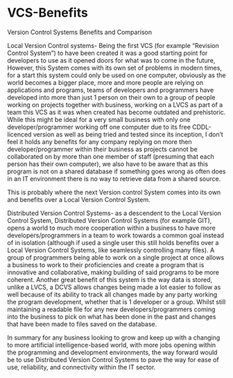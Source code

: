 # VCS-Benefits

Version Control Systems Benefits and Comparison 

Local Version Control systems- Being the first VCS (for example “Revision Control System”) to have been created it was a good starting point for developers to use as it opened doors for what was to come in the future, However, this System comes with its own set of problems in modern times, for a start this system could only be used on one computer, obviously as the world becomes a bigger place, more and more people are relying on applications and programs, teams of developers and programmers have developed into more than just 1 person on their own to a group of people working on projects together with business, working on a LVCS as part of a team this VCS as it was when created has become outdated and prehistoric. While this might be ideal for a very small business with only one developer/programmer working off one computer due to its free CDDL-licenced version as well as being tried and tested since its inception, I don’t feel it holds any benefits for any company replying on more then developer/programmer within their business as projects cannot be collaborated on by more than one member of staff (presuming that each person has their own computer), we also have to be aware that as this program is not on a shared database if something goes wrong as often does in an IT environment there is no way to retrieve data from a shared source.  

This is probably where the next Version control System comes into its own and benefits over a Local Version Control System.

Distributed Version Control Systems- as a descendent to the Local Version Control System, Distributed Version Control Systems (for example GIT), opens a world to much more cooperation within a business to have more developers/programmers in a team to work towards a common goal instead of in isolation (although if used a single user this still holds benefits over a Local Version Control Systems, like seamlessly controlling many files). A group of programmers being able to work on a single project at once allows a business to work to their proficiencies and create a program that is innovative and collaborative, making building of said programs to be more coherent. Another great benefit of this system is the way data is stored, unlike a LVCS, a DCVS allows changes being made a lot easier to follow as well because of its ability to track all changes made by any party working the program development, whether that is 1 developer or a group. Whilst still maintaining a readable file for any new developers/programmers coming into the business to pick on what has been done in the past and changes that have been made to files saved on the database.

In summary for any business looking to grow and keep up with a changing to more artificial intelligence-based world, with more jobs opening within the programming and development environments, the way forward would be to use Distributed Version Control Systems to pave the way for ease of use, reliability, and connectivity within the IT sector.
